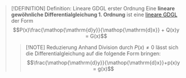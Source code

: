 > [!DEFINITION] Definition: Lineare GDGL erster Ordnung
> Eine **lineare gewöhnliche Differentialgleichung 1. Ordnung** ist eine [lineare GDGL](Lineare%20GDGL.md) der Form
> $$P(x)\frac{\mathop{\mathrm{d}y}}{\mathop{\mathrm{d}x}} + Q(x)y = G(x)$$
> > [!NOTE] Reduzierung
> > Anhand Division durch $P(x)\ne 0$ lässt sich die Differentialgleichung auf die folgende Form bringen:
> > $$\frac{\mathop{\mathrm{d}y}}{\mathop{\mathrm{d}x}}+p(x)y = g(x)$$

